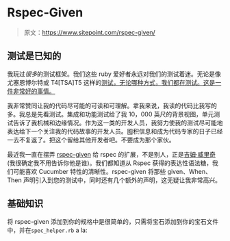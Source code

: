 # Rspec-Given

> 原文：<https://www.sitepoint.com/rspec-given/>

## 测试是已知的

我玩过*很多*的测试框架。我们这些 ruby 爱好者永远对我们的测试着迷。无论是像尤塞恩博尔特或 T4[TSA]T5 这样的[测试，无论哪种方式，我们都在测试。这是一件非常好的事情。](http://www.confreaks.com/videos/641-gogaruco2011-fast-rails-tests)

我非常赞同让我的代码尽可能的可读和可理解。拿我来说，我读的代码比我写的多。我总是先看测试。集成和功能测试给了我 10，000 英尺的背景视图，单元测试告诉了我机械和边缘情况。作为这一类的开发人员，我努力使我的测试尽可能地表达给下一个关注我的代码故事的开发人员。囤积信息和成为代码专家的日子已经一去不复返了。把这个留给其他开发者吧。不要成为那个家伙。

最近我一直在摆弄 [rspec-given](https://github.com/jimweirich/rspec-given) 给 rspec 的扩展，不是别人，正是[吉姆·威里奇](http://twitter.com/jimweirich)(我很确定我不用告诉你他是谁)。我们都知道从 Rspec 获得的表达性语法糖，我们可能喜欢 Cucumber 特性的清晰性。rspec-given 将那些 given、When、Then 声明引入到您的测试中，同时还有几个额外的声明，这无疑让我非常高兴。

## 基础知识

将 rspec-given 添加到你的规格中是很简单的，只需将宝石添加到你的宝石文件中，并在`spec_helper.rb` a la: